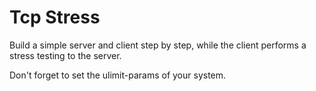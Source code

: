# Tcp Stress

Build a simple server and client step by step, while the client performs a stress testing to the server.

Don't forget to set the ulimit-params of your system.
